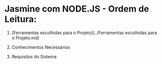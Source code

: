# Jasmine com NODE.JS - Ordem de Leitura:

1. [Ferramentas escolhidas para o Projeto](../Ferramentas escolhidas para o Projeto.md)

2. Conhecimentos Necessários

3. Requisitos do Sistema

